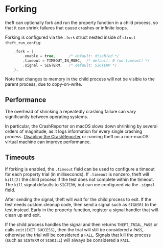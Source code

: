 # Forking

theft can optionally fork and run the property function in a child process,
so that it can shrink failures that cause crashes or infinite loops.

Forking is configured via the `.fork` struct nested inside of
`struct theft_run_config`:

```c
    .fork = {
        .enable = true,      /* default: disabled */
        .timeout = TIMEOUT_IN_MSEC,  /* default: 0 (no timeout) */
        .signal = SIGTERM,   /* default: SIGTERM */
    },
```

Note that changes to memory in the child process will not be
visible to the parent process, due to copy-on-write.


## Performance

The overhead of shrinking a repeatedly crashing failure can vary
significantly between operating systems.

In particular, the CrashReporter on macOS slows down shrinking by
several orders of magnitude, as it logs information for every single
crashing process. [Disabling the CrashReporter][1] or running theft
on a non-macOS virtual machine can improve performance.

[1]: https://www.gregoryvarghese.com/reportcrash-high-cpu-disable-reportcrash/


## Timeouts

If forking is enabled, the `.timeout` field can be used to configure a
timeout for each property trial (in milliseconds). If `.timeout` is
nonzero, theft will `kill(2)` the child process if the test does not
complete within the timeout. The `kill` signal defaults to `SIGTERM`,
but can me configured via the `.signal` field.

After sending the signal, theft will wait for the child process to exit.
If the test needs custom cleanup code, then send a signal such as
`SIGUSR1` to the test instead. Early in the property function, register
a signal handler that will clean up and exit.

If the child process handles the signal and then returns
`THEFT_TRIAL_PASS` or calls `exit(EXIT_SUCCESS)`, then the trial will
still be considered a `PASS`, otherwise the trial will be considered a
`FAIL`. Signals that kill the process (such as `SIGTERM` or `SIGKILL`)
will always be considered a `FAIL`.

